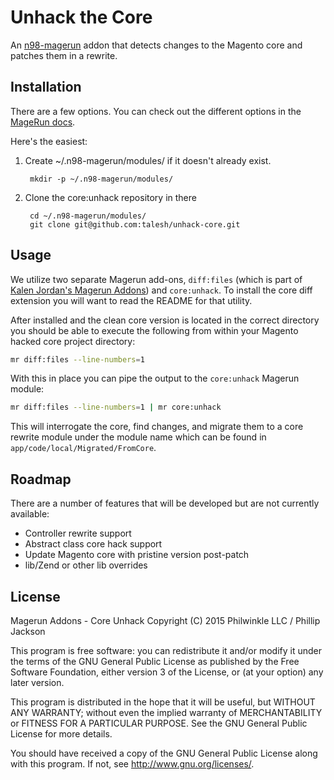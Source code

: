 Unhack the Core
===

An [n98-magerun](https://github.com/netz98/n98-magerun) addon that detects changes to the Magento core and patches them in a rewrite.

Installation
---
There are a few options.  You can check out the different options in the [MageRun
docs](http://magerun.net/introducting-the-new-n98-magerun-module-system/).

Here's the easiest:

1. Create ~/.n98-magerun/modules/ if it doesn't already exist.

        mkdir -p ~/.n98-magerun/modules/

2. Clone the core:unhack repository in there

        cd ~/.n98-magerun/modules/
        git clone git@github.com:talesh/unhack-core.git


Usage
---

We utilize two separate Magerun add-ons, `diff:files` (which is part of [Kalen Jordan's Magerun Addons](github.com/kalenjordan/magerun-addons)) and `core:unhack`. To install the core diff extension you will want to read the README for that utility. 

After installed and the clean core version is located in the correct directory you should be able to execute the following from within your Magento hacked core project directory:

```bash
mr diff:files --line-numbers=1
```

With this in place you can pipe the output to the `core:unhack` Magerun module:

```bash
mr diff:files --line-numbers=1 | mr core:unhack
```

This will interrogate the core, find changes, and migrate them to a core rewrite module under the module name which can be found in `app/code/local/Migrated/FromCore`.


Roadmap
---

There are a number of features that will be developed but are not currently available:

- Controller rewrite support
- Abstract class core hack support
- Update Magento core with pristine version post-patch
- lib/Zend or other lib overrides


License
---

Magerun Addons - Core Unhack
Copyright (C) 2015 Philwinkle LLC / Phillip Jackson

This program is free software: you can redistribute it and/or modify
it under the terms of the GNU General Public License as published by
the Free Software Foundation, either version 3 of the License, or
(at your option) any later version.

This program is distributed in the hope that it will be useful,
but WITHOUT ANY WARRANTY; without even the implied warranty of
MERCHANTABILITY or FITNESS FOR A PARTICULAR PURPOSE.  See the
GNU General Public License for more details.

You should have received a copy of the GNU General Public License
along with this program.  If not, see <http://www.gnu.org/licenses/>.
